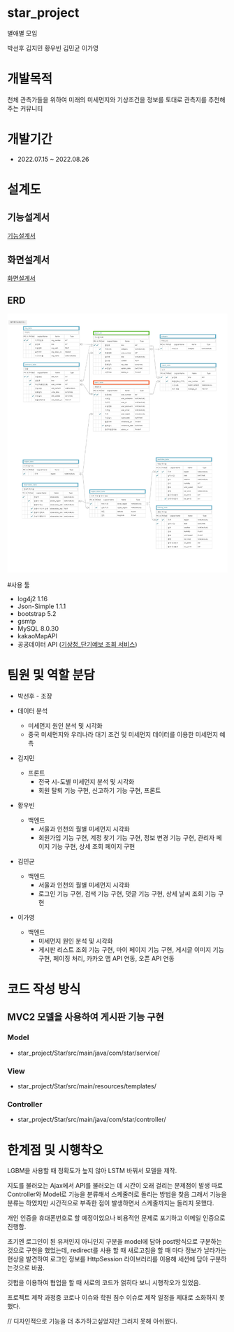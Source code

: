 # star_project
별애별 모임

박선후 김지민 황우빈 김민균 이가영

# 개발목적
천체 관측가들을 위하여 미래의 미세먼지와 기상조건을 정보를 토대로 관측지를 추천해주는 커뮤니티

# 개발기간
- 2022.07.15 ~ 2022.08.26

# 설계도 
## 기능설계서
[기능설계서](https://docs.google.com/spreadsheets/d/1NgKfBHfHfzXg1j538HpBY_wSZg3jVN0bUqPu7uzfdKE/edit#gid=489500311, "기능 설계서")
## 화면설계서
[화면설계서](https://ovenapp.io/view/8v5Urdj5kv3RY7UBRAnXWz1JgZ8lrbMN/, "화면 설계서")
## ERD
![ERD](/imgs/STAR_ERD.png)

#사용 툴
* log4j2 1.16
* Json-Simple 1.1.1
* bootstrap 5.2
* gsmtp
* MySQL 8.0.30
* kakaoMapAPI
* 공공데이터 API ([기상청_단기예보 조회 서비스](https://www.data.go.kr/iim/api/selectAPIAcountView.do))

# 팀원 및 역할 분담
- 박선후 - 조장
 - 데이터 분석
   - 미세먼지 원인 분석 및 시각화
   - 중국 미세먼지와 우리나라 대기 조건 및 미세먼지 데이터를 이용한 미세먼지 예측

- 김지민
  - 프론트
    - 전국 시-도별 미세먼지 분석 및 시각화
    - 회원 탈퇴 기능 구현, 신고하기 기능 구현, 프론트

- 황우빈
  - 백엔드
    - 서울과 인천의 월별 미세먼지 시각화
    - 회원가입 기능 구현, 계정 찾기 기능 구현, 정보 변경 기능 구현, 관리자 페이지 기능 구현, 상세 조회 페이지 구현

- 김민균
  - 백엔드
    - 서울과 인천의 월별 미세먼지 시각화
    - 로그인 기능 구현, 검색 기능 구현, 댓글 기능 구현, 상세 날씨 조회 기능 구현


- 이가영
  - 백엔드
    - 미세먼지 원인 분석 및 시각화
    - 게시판 리스트 조회 기능 구현, 마이 페이지 기능 구현, 게시글 이미지 기능 구현, 페이징 처리, 카카오 맵 API 연동, 오픈 API 연동


# 코드 작성 방식
## MVC2 모델을 사용하여 게시판 기능 구현

### Model
- star_project/Star/src/main/java/com/star/service/

### View
- star_project/Star/src/main/resources/templates/

### Controller
- star_project/Star/src/main/java/com/star/controller/

# 한계점 및 시행착오

LGBM을 사용할 때 정확도가 높지 않아 LSTM 바꿔서 모델을 제작.

지도를 불러오는 Ajax에서 API를 불러오는 데 시간이 오래 걸리는 문제점이 발생
따로 Controller와 Model로 기능을 분류해서 스케줄러로 돌리는 방법을 찾음
그래서 기능을 분류는 하였지만 시간적으로 부족한 점이 발생하면서 스케줄까지는 돌리지 못했다.

개인 인증을 휴대폰번호로 할 예정이었으나 비용적인 문제로 포기하고 이메일 인증으로 진행함.

초기엔 로그인이 된 유저인지 아니인지 구분을 model에 담아 post방식으로 구분하는것으로 구현을 했었는데,
redirect를 사용 할 때 새로고침을 할 때 마다 정보가 날라가는 현상을 발견하여 로그인 정보를 HttpSession 라이브러리를 이용해 세션에 담아 구분하는것으로 바꿈.

깃헙을 이용하여 협업을 할 때 서로의 코드가 얽히다 보니 시행착오가 있었음.

프로젝트 제작 과정중 코로나 이슈와 학원 침수 이슈로 제작 일정을 제대로 소화하지 못했다.

// 디자인적으로 기능을 더 추가하고싶었지만 그러지 못해 아쉬웠다.

